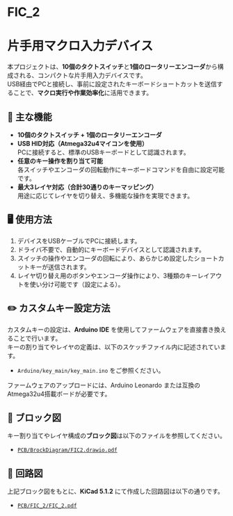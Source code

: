 # FIC_2
# 片手用マクロ入力デバイス

本プロジェクトは、**10個のタクトスイッチ**と**1個のロータリーエンコーダ**から構成される、コンパクトな片手用入力デバイスです。  
USB経由でPCと接続し、事前に設定されたキーボードショートカットを送信することで、**マクロ実行や作業効率化**に活用できます。

## 🔧 主な機能

- **10個のタクトスイッチ + 1個のロータリーエンコーダ**
- **USB HID対応（Atmega32u4マイコンを使用）**  
  PCに接続すると、標準のUSBキーボードとして認識されます。
- **任意のキー操作を割り当て可能**  
  各スイッチやエンコーダの回転動作にキーボードコマンドを自由に設定可能です。
- **最大3レイヤ対応（合計30通りのキーマッピング）**  
  用途に応じてレイヤを切り替え、多機能な操作を実現できます。

## 🖥️ 使用方法

1. デバイスをUSBケーブルでPCに接続します。
2. ドライバ不要で、自動的にキーボードデバイスとして認識されます。
3. スイッチの操作やエンコーダの回転により、あらかじめ設定したショートカットキーが送信されます。
4. レイヤ切り替え用のボタンやエンコーダ操作により、3種類のキーレイアウトを使い分け可能です（設定による）。

## ✏️ カスタムキー設定方法

カスタムキーの設定は、**Arduino IDE** を使用してファームウェアを直接書き換えることで行います。  
キーの割り当てやレイヤの定義は、以下のスケッチファイル内に記述されています。

- `Arduino/key_main/key_main.ino` をご参照ください。

ファームウェアのアップロードには、Arduino Leonardo または互換のAtmega32u4搭載ボードが必要です。

## 🔲 ブロック図

キー割り当てやレイヤ構成の**ブロック図**は以下のファイルを参照してください。

- [`PCB/BrockDiagram/FIC2.drawio.pdf`](./PCB/BrockDiagram/FIC2.drawio.pdf)

## 📐 回路図

上記ブロック図をもとに、**KiCad 5.1.2** にて作成した回路図は以下の通りです。

- [`PCB/FIC_2/FIC_2.pdf`](./PCB/FIC_2/FIC_2.pdf)

